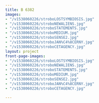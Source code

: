 ```yaml
---
title: B 6382
images:
- "/v1538060226/stroboLOSTSYMBIOSIS.jpg"
- "/v1538060226/stroboNEWALIENS.jpg"
- "/v1538060226/stroboSTATEMENTS.jpg"
- "/v1538060226/stroboMEDIUM.jpg"
- "/v1538060226/stroboSENSE2.jpg"
- "/v1538060226/stroboJAN%C4%8CERNY.jpg"
- "/v1538060226/stroboCETAGENCY.jpg"
layout: project
front-page-images:
- "/v1538060226/stroboLOSTSYMBIOSIS.jpg"
- "/v1538060226/stroboNEWALIENS.jpg"
- "/v1538060226/stroboSTATEMENTS.jpg"
- "/v1538060226/stroboMEDIUM.jpg"
- "/v1538060226/stroboSENSE2.jpg"
- "/v1538060226/stroboJAN%C4%8CERNY.jpg"
- "/v1538060226/stroboCETAGENCY.jpg"

---
```


